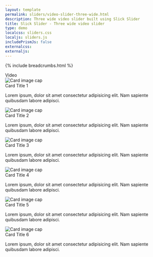 ```yaml
---
layout: template
permalink: sliders/video-slider-three-wide.html
description: Three wide video slider built using Slick Slider
title: Slick Slider - Three wide video slider 
type: demo
localcss: sliders.css
localjs: sliders.js
includePrismJs: false
externalcss:
externaljs:
---
```


{% include breadcrumbs.html %}

<div class="container">
	<div class="row">
		<div class="col-lg-12">
			<span class="h3" id="sliderLabel">Video</span>
			<div class="cdc-card-slider">
				<div class="card">
					<img alt="Card image cap" class="card-img-top" src="http://i.ytimg.com/vi/KyI8i1-cN8s/mqdefault.jpg"								 
							data-video-id="KyI8i1-cN8s"
							data-transcript-url="#"
							data-audio-url="#"
							data-lowres-url="#">
					<div class="card-body">
						<div class="card-title h4 text-left">
							Card Title 1
						</div>
						<p>
							Lorem ipsum, dolor sit amet consectetur adipisicing elit. Nam sapiente quibusdam labore adipisci.
						</p>
					</div>
				</div>					
				<div class="card">
					<img alt="Card image cap" class="card-img-top" src="http://i.ytimg.com/vi/1ntfXLb5eFk/mqdefault.jpg"								 
							data-video-id="1ntfXLb5eFk"
							data-transcript-url=""
							data-audio-url="#"
							data-lowres-url="">
					<div class="card-body">
						<div class="card-title h4 text-left">
							Card Title 2
						</div>
						<p>
							Lorem ipsum, dolor sit amet consectetur adipisicing elit. Nam sapiente quibusdam labore adipisci.
						</p>
					</div>
				</div>					
				<div class="card">
					<img alt="Card image cap" class="card-img-top" 
							src="http://i.ytimg.com/vi/7Tx4PXDW35g/mqdefault.jpg" 
							data-video-id="7Tx4PXDW35g"
							data-transcript-url=""
							data-audio-url="#"
							data-lowres-url="#">
					<div class="card-body">
						<div class="card-title h4 text-left">
							Card Title 3
						</div>
						<p>
							Lorem ipsum, dolor sit amet consectetur adipisicing elit. Nam sapiente quibusdam labore adipisci.
						</p>
					</div>
				</div>
				<div class="card">
					<img alt="Card image cap" class="card-img-top" src="http://i.ytimg.com/vi/K0wlPVPdywI/mqdefault.jpg"
							data-video-id="K0wlPVPdywI"
							data-transcript-url="#"
							data-audio-url="#"
							data-lowres-url="">
					<div class="card-body">
						<div class="card-title h4 text-left">
							Card Title 4
						</div>
						<p>
							Lorem ipsum, dolor sit amet consectetur adipisicing elit. Nam sapiente quibusdam labore adipisci.
						</p>
					</div>							
				</div>
				<div class="card">
					<img alt="Card image cap" class="card-img-top" src="http://i.ytimg.com/vi/RTf-KalZw6Y/mqdefault.jpg"
							data-video-id="RTf-KalZw6Y"
							data-transcript-url="#"
							data-audio-url=""
							data-lowres-url="#">								 
					<div class="card-body">
						<div class="card-title h4 text-left">
							Card Title 5
						</div>
						<p>
							Lorem ipsum, dolor sit amet consectetur adipisicing elit. Nam sapiente quibusdam labore adipisci.
						</p>
					</div>						
				</div>
				<div class="card">
					<img alt="Card image cap" class="card-img-top" src="http://i.ytimg.com/vi/eM1XfAsGnHI/mqdefault.jpg"
							data-video-id="eM1XfAsGnHI"
							data-transcript-url="#"
							data-audio-url=""
							data-lowres-url="#">								 
					<div class="card-body">
						<div class="card-title h4 text-left">
							Card Title 6
						</div>
						<p>
							Lorem ipsum, dolor sit amet consectetur adipisicing elit. Nam sapiente quibusdam labore adipisci.
						</p>
					</div>						
				</div>						
			</div>
		</div>
	</div>
</div>

<script id="prism-source">
	window.addEventListener( 'DOMContentLoaded', function() {
		( function( $ ) {

			slickInit( '.cdc-card-slider', {
				'sliderType': 'modal',
				'bodyClass': '',        
				'ariaLabel': '',
				'ariaLabelTarget': 'sliderLabel',
				'responsive': [ 
					{ 'breakpoint': 1200, 'settings': { 'slidesToShow': 3, 'slidesToScroll': 1 } },         
					{ 'breakpoint': 992, 'settings': { 'slidesToShow': 3, 'slidesToScroll': 1 } },
					{ 'breakpoint': 768, 'settings': { 'slidesToShow': 1, 'slidesToScroll': 1 } },          
					{ 'breakpoint': 576, 'settings': { 'slidesToShow': 1, 'slidesToScroll': 1 } },
					{ 'breakpoint': 0, 'settings': { 'slidesToShow': 1, 'slidesToScroll': 1, 'centerPadding': '20px' } }
				]
			} );

		} )( jQuery );
	} );
</script>